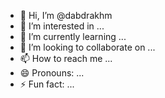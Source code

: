 - 👋 Hi, I’m @dabdrakhm
- 👀 I’m interested in ...
- 🌱 I’m currently learning ...
- 💞️ I’m looking to collaborate on ...
- 📫 How to reach me ...
- 😄 Pronouns: ...
- ⚡ Fun fact: ...

<!---
dabdrakhm/dabdrakhm is a ✨ special ✨ repository because its `README.md` (this file) appears on your GitHub profile.
You can click the Preview link to take a look at your changes.
--->
